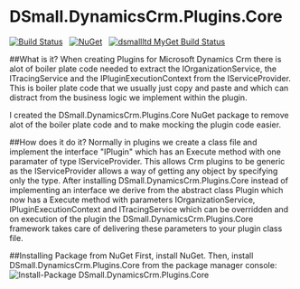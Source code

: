 # DSmall.DynamicsCrm.Plugins.Core

[![Build Status](https://travis-ci.org/Davesmall28/DSmall.DynamicsCrm.Plugins.Core.svg?branch=master)](https://travis-ci.org/Davesmall28/DSmall.DynamicsCrm.Plugins.Core)&nbsp;&nbsp;&nbsp;[![NuGet](https://img.shields.io/nuget/v/DSmall.DynamicsCrm.Plugins.Core.svg)](https://www.nuget.org/packages/DSmall.DynamicsCrm.Plugins.Core)&nbsp;&nbsp;&nbsp;[![dsmallltd MyGet Build Status](https://www.myget.org/BuildSource/Badge/dsmallltd?identifier=8f3169ea-c2fa-4f43-971d-8e899ec1af67)](https://www.myget.org/)

##What is it?
When creating Plugins for Microsoft Dynamics Crm there is alot of boiler plate code needed to extract the IOrganizationService, the ITracingService and the IPluginExecutionContext from the IServiceProvider. This is boiler plate code that we usually just copy and paste and which can distract from the business logic we implement within the plugin.

I created the DSmall.DynamicsCrm.Plugins.Core NuGet package to remove alot of the boiler plate code and to make mocking the plugin code easier.

##How does it do it?
Normally in plugins we create a class file and implement the interface "IPlugin" which has an Execute method with one paramater of type IServiceProvider. This allows Crm plugins to be generic as the IServiceProvider allows a way of getting any object by specifying only the type. After installing DSmall.DynamicsCrm.Plugins.Core instead of implementing an interface we derive from the abstract class Plugin which now has a Execute method with parameters IOrganizationService, IPluginExecutionContext and ITracingService which can be overridden and on execution of the plugin the DSmall.DynamicsCrm.Plugins.Core framework takes care of delivering these parameters to your plugin class file.

##Installing Package from NuGet
First, install NuGet. Then, install DSmall.DynamicsCrm.Plugins.Core from the package manager console: 
![Install-Package DSmall.DynamicsCrm.Plugins.Core](https://raw.githubusercontent.com/Davesmall28/DSmallWikiImages/master/InstallPackage_DSmall-Plugin-Core.png)
